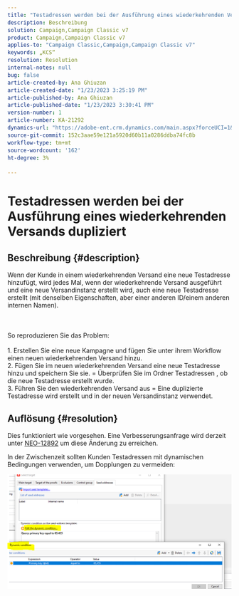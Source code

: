 ```yaml
---
title: "Testadressen werden bei der Ausführung eines wiederkehrenden Versands dupliziert"
description: Beschreibung
solution: Campaign,Campaign Classic v7
product: Campaign,Campaign Classic v7
applies-to: "Campaign Classic,Campaign,Campaign Classic v7"
keywords: „KCS“
resolution: Resolution
internal-notes: null
bug: false
article-created-by: Ana Ghiuzan
article-created-date: "1/23/2023 3:25:19 PM"
article-published-by: Ana Ghiuzan
article-published-date: "1/23/2023 3:30:41 PM"
version-number: 1
article-number: KA-21292
dynamics-url: "https://adobe-ent.crm.dynamics.com/main.aspx?forceUCI=1&pagetype=entityrecord&etn=knowledgearticle&id=04e5c81f-329b-ed11-aad1-6045bd006ce9"
source-git-commit: 152c3aae59e121a5920d60b11a0286ddba74fc8b
workflow-type: tm+mt
source-wordcount: '162'
ht-degree: 3%

---
```


# Testadressen werden bei der Ausführung eines wiederkehrenden Versands dupliziert

## Beschreibung {#description}

Wenn der Kunde in einem wiederkehrenden Versand eine neue Testadresse hinzufügt, wird jedes Mal, wenn der wiederkehrende Versand ausgeführt und eine neue Versandinstanz erstellt wird, auch eine neue Testadresse erstellt (mit denselben Eigenschaften, aber einer anderen ID/einem anderen internen Namen). <br><br> <br><br>So reproduzieren Sie das Problem:<br><br>1. Erstellen Sie eine neue Kampagne und fügen Sie unter ihrem Workflow einen neuen wiederkehrenden Versand hinzu.
<br>2. Fügen Sie im neuen wiederkehrenden Versand eine neue Testadresse hinzu und speichern Sie sie. = Überprüfen Sie im Ordner Testadressen , ob die neue Testadresse erstellt wurde.
<br>3. Führen Sie den wiederkehrenden Versand aus = Eine duplizierte Testadresse wird erstellt und in der neuen Versandinstanz verwendet.

## Auflösung {#resolution}


Dies funktioniert wie vorgesehen. Eine Verbesserungsanfrage wird derzeit unter [NEO-12892](https://jira.corp.adobe.com/browse/NEO-12892) um diese Änderung zu erreichen.

In der Zwischenzeit sollten Kunden Testadressen mit dynamischen Bedingungen verwenden, um Dopplungen zu vermeiden:

![](assets/83cc65a7-329b-ed11-aad1-6045bd006ce9.png)
